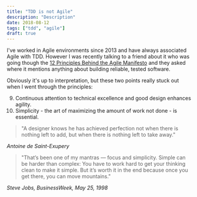 ```yaml
---
title: "TDD is not Agile"
description: "Description"
date: 2018-08-12
tags: ["tdd", "agile"]
draft: true
---
```


I've worked in Agile environments since 2013 and have always associated Agile with TDD. However I was recently talking to a friend about it who was going though the [12 Principles Behind the Agile Manifesto] and they asked where it mentions anything about building reliable, tested software.

Obviously it's up to interpretation, but these two points really stuck out when I went through the principles:

9. Continuous attention to technical excellence and good design enhances agility.
10. Simplicity - the art of maximizing the amount of work not done - is essential.

> "A designer knows he has achieved perfection not when there is nothing left to add, but when there is nothing left to take away."

_Antoine de Saint-Exupery_

> "That’s been one of my mantras — focus and simplicity. Simple can be harder than complex: You have to work hard to get your thinking clean to make it simple. But it’s worth it in the end because once you get there, you can move mountains."

_Steve Jobs, BusinessWeek, May 25, 1998_

<!-- References -->

[12 Principles Behind the Agile Manifesto]: https://www.agilealliance.org/agile101/12-principles-behind-the-agile-manifesto/
["Agile Methods The Good, the Hype and the Ugly," Bertrand Meyer]: https://www.youtube.com/watch?v=ffkIQrq-m34
